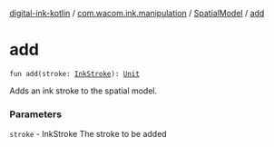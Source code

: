 [digital-ink-kotlin](../../index.md) / [com.wacom.ink.manipulation](../index.md) / [SpatialModel](index.md) / [add](./add.md)

# add

`fun add(stroke: `[`InkStroke`](../../com.wacom.ink.model/-ink-stroke/index.md)`): `[`Unit`](https://kotlinlang.org/api/latest/jvm/stdlib/kotlin/-unit/index.html)

Adds an ink stroke to the spatial model.

### Parameters

`stroke` - InkStroke The stroke to be added